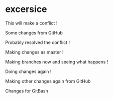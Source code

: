 # excersice

This will make a conflict !


Some changes from GitHub

Probably resolved the conflict !


Making changes as master !

Making branches now and seeing what happens !


Doing changes again !

Making other changes again from GitHub

Changes for GitBash


